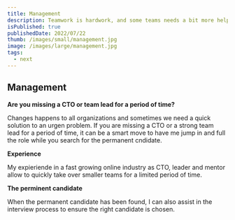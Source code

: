 ```yaml
---
title: Management
description: Teamwork is hardwork, and some teams needs a bit more help getting on track
isPublished: true
publishedDate: 2022/07/22
thumb: /images/small/management.jpg
image: /images/large/management.jpg
tags:
  - next
---
```


## Management
**Are you missing a CTO or team lead for a period of time?**

Changes happens to all organizations and sometimes we need a quick solution to an urgen problem. If you are missing a CTO or a strong team lead for a period of time, it can be a smart move to have me jump in and full the role while you search for the permanent cndidate.

**Experience**

My expieriende in a fast growing online industry as CTO, leader and mentor allow to quickly take over smaller teams for a limited period of time.

**The perminent candidate**

When the permanent candidate has been found, I can also assist in the interview process to ensure the right candidate is chosen.

